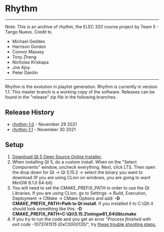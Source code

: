 # Rhythm

---

Note: This is an archive of rhythm, the ELEC 320 course project by Team 5 - Tango Nuevo. Credit to

- Michael Geddes
- Harrison Gordon
- Connor Massey
- Tony Zheng
- Nicholas Kriskapa
- Joe Ajoy
- Peter Danilin

---

Rhythm is the evolution in playlist generation.  Rhythm is currently in version 1.1.  This master branch is a working copy
of the software.  Releases can be found in the "release" zip file in the following branches.

## Release History
- [rhythm-1.0](http://jira.caslab.queensu.ca:7990/projects/TN/repos/rhythm/browse?at=refs%2Fheads%2Frhythm-1.0) - November 29 2021
- [rhythm-1.1](http://jira.caslab.queensu.ca:7990/projects/TN/repos/rhythm/browse?at=refs%2Fheads%2Frhythm-1.1) - November 30 2021

## Setup
1) [Download Qt 5 Open Source Online Installer.](https://www.qt.io/download-qt-installer?hsCtaTracking=99d9dd4f-5681-48d2-b096-470725510d34%7C074ddad0-fdef-4e53-8aa8-5e8a876d6ab4)  
2) When installing Qt 5, do a custom install.  When on the "Select Components" window, uncheck everything. Next, click
LTS.  Then open the drop down for Qt -> Qt 5.15.2 -> select the binary you want to download (If you are using CLion on
windows, you are going to want MinGW 8.1.0 64-bit)
3) You will need to set the CMAKE_PREFIX_PATH in order to use the Qt Libraries.  If you are using CLion, go to Settings
-> Build, Execution, Deployment -> CMake -> CMake Options and add: **-D CMAKE_PREFIX_PATH=Path to Qt install**.  If you 
installed it to C:\Qt\ it should look something like this: **-D CMAKE_PREFIX_PATH=C:\Qt\5.15.2\mingw81_64\lib\cmake**
4) If you try to run the code and you get an error "*Process finished with exit code -1073741515 (0xC0000135)*", try [these
trouble shooting steps.](https://www.jetbrains.com/help/clion/qt-tutorial.html#troubleshooting)
